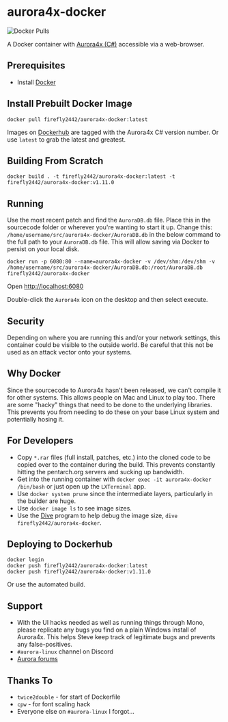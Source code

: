 # aurora4x-docker

![Docker Pulls](https://img.shields.io/docker/pulls/firefly2442/aurora4x-docker)

A Docker container with [Aurora4x (C#)](http://aurora2.pentarch.org/) accessible via a web-browser.

## Prerequisites

* Install [Docker](https://www.docker.com/)

## Install Prebuilt Docker Image

```shell
docker pull firefly2442/aurora4x-docker:latest
```

Images on [Dockerhub](https://hub.docker.com/r/firefly2442/aurora4x-docker) are
tagged with the Aurora4x C# version number.  Or use `latest` to grab the latest and greatest.

## Building From Scratch

```shell
docker build . -t firefly2442/aurora4x-docker:latest -t firefly2442/aurora4x-docker:v1.11.0
```

## Running

Use the most recent patch and find the `AuroraDB.db` file.  Place this in the sourcecode folder
or wherever you're wanting to start it up.  Change this:
`/home/username/src/aurora4x-docker/AuroraDB.db` in the below command to the full path to
your `AuroraDB.db` file.  This will allow saving via Docker to persist on your local disk.

```shell
docker run -p 6080:80 --name=aurora4x-docker -v /dev/shm:/dev/shm -v /home/username/src/aurora4x-docker/AuroraDB.db:/root/AuroraDB.db firefly2442/aurora4x-docker
```

Open [http://localhost:6080](http://localhost:6080)

Double-click the `Aurora4x` icon on the desktop and then select execute.

## Security

Depending on where you are running this and/or your network settings, this container
could be visible to the outside world.  Be careful that this not be used as
an attack vector onto your systems.

## Why Docker

Since the sourcecode to Aurora4x hasn't been released, we can't compile it for other
systems.  This allows people on Mac and Linux to play too.  There are some "hacky"
things that need to be done to the underlying libraries.  This prevents you
from needing to do these on your base Linux system and potentially hosing it.

## For Developers

* Copy `*.rar` files (full install, patches, etc.) into the cloned code to be copied
over to the container during the build.  This prevents constantly hitting the
pentarch.org servers and sucking up bandwidth.
* Get into the running container with `docker exec -it aurora4x-docker /bin/bash` or
just open up the `LXTerminal` app.
* Use `docker system prune` since the intermediate layers, particularly in the builder
are huge.
* Use `docker image ls` to see image sizes.
* Use the [Dive](https://github.com/wagoodman/dive) program to help debug
the image size, `dive firefly2442/aurora4x-docker`.

## Deploying to Dockerhub

```shell
docker login
docker push firefly2442/aurora4x-docker:latest
docker push firefly2442/aurora4x-docker:v1.11.0
```

Or use the automated build.

## Support

* With the UI hacks needed as well as running things through Mono, please replicate
any bugs you find on a plain Windows install of Aurora4x.  This helps Steve keep
track of legitimate bugs and prevents any false-positives.
* `#aurora-linux` channel on Discord
* [Aurora forums](http://aurora2.pentarch.org/)

## Thanks To

* `twice2double` - for start of Dockerfile
* `cpw` - for font scaling hack
* Everyone else on `#aurora-linux` I forgot...
